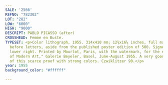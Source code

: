 ```yaml
---
SALE: '2566'
REFNO: "782302"
LOT: "282"
LOW: "6000"
HIGH: "9000"
DESCRIPT: PABLO PICASSO (after)
CROSSHEAD: Femme en Buste.
TYPESET: <p>Color lithograph, 1955. 314x410 mm; 12⅜x16⅛ inches, full margins. Proof
  before letters, aside from the published poster edition of 500. Signed in red crayon,
  lower right. Printed by Mourlot, Paris, with the watermark, for the exhibition "Masters
  of Modern Art," Galerie Beyeler, Basel, June-August 1955. A very good impression
  of this scarce proof with strong colors. Czwiklitzer 90.</p>
year: 1955
background_color: "#ffffff"

---
```

